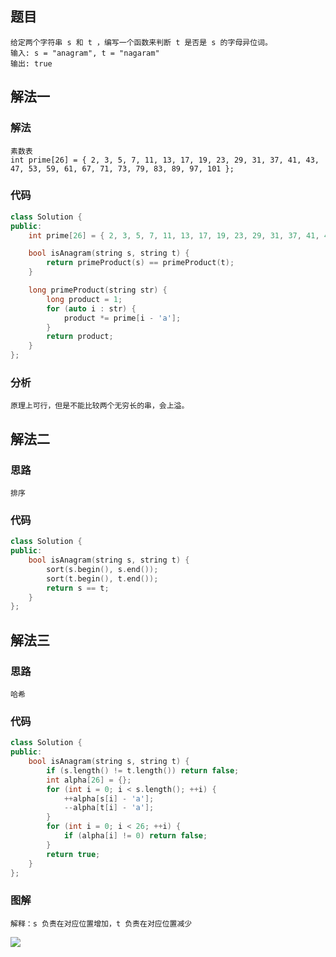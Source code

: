 ## 题目

```
给定两个字符串 s 和 t ，编写一个函数来判断 t 是否是 s 的字母异位词。
输入: s = "anagram", t = "nagaram"
输出: true
```

## 解法一

### 解法

```
素数表
int prime[26] = { 2, 3, 5, 7, 11, 13, 17, 19, 23, 29, 31, 37, 41, 43, 47, 53, 59, 61, 67, 71, 73, 79, 83, 89, 97, 101 };
```

### 代码

```c++
class Solution {
public:
	int prime[26] = { 2, 3, 5, 7, 11, 13, 17, 19, 23, 29, 31, 37, 41, 43, 47, 53, 59, 61, 67, 71, 73, 79, 83, 89, 97, 101 };

	bool isAnagram(string s, string t) {
		return primeProduct(s) == primeProduct(t);
	}

	long primeProduct(string str) {
		long product = 1;
		for (auto i : str) {
			product *= prime[i - 'a'];
		}
		return product;
	}
};
```

### 分析

```
原理上可行，但是不能比较两个无穷长的串，会上溢。
```

## 解法二

### 思路

```
排序
```

### 代码

```c++
class Solution {
public:
	bool isAnagram(string s, string t) {
		sort(s.begin(), s.end());
		sort(t.begin(), t.end());
		return s == t;
	}
};
```

## 解法三

### 思路

```
哈希
```

### 代码

```c++
class Solution {
public:
	bool isAnagram(string s, string t) {
		if (s.length() != t.length()) return false;
		int alpha[26] = {};
		for (int i = 0; i < s.length(); ++i) {
			++alpha[s[i] - 'a'];
			--alpha[t[i] - 'a'];
		}
		for (int i = 0; i < 26; ++i) {
			if (alpha[i] != 0) return false;
		}
		return true;
	}
};
```

### 图解

```
解释：s 负责在对应位置增加，t 负责在对应位置减少
```

![](96ff8c4d97bef9b67465687f01e571a42d755b2b70fa7a55b45ba01d60c43d0c-frame_00004.png)

